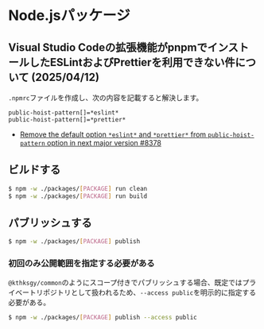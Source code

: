 # Node.jsパッケージ

## Visual Studio Codeの拡張機能がpnpmでインストールしたESLintおよびPrettierを利用できない件について (2025/04/12)

`.npmrc`ファイルを作成し、次の内容を記載すると解決します。

```plaintext
public-hoist-pattern[]=*eslint*
public-hoist-pattern[]=*prettier*
```

- [Remove the default option `*eslint*` and `*prettier*` from `public-hoist-pattern` option in next major version #8378](https://github.com/pnpm/pnpm/issues/8378)

## ビルドする

```bash
$ npm -w ./packages/[PACKAGE] run clean
$ npm -w ./packages/[PACKAGE] run build
```

## パブリッシュする

```bash
$ npm -w ./packages/[PACKAGE] publish
```

### 初回のみ公開範囲を指定する必要がある

`@kthksgy/common`のようにスコープ付きでパブリッシュする場合、既定ではプライベートリポジトリとして扱われるため、`--access public`を明示的に指定する必要がある。

```bash
$ npm -w ./packages/[PACKAGE] publish --access public
```
